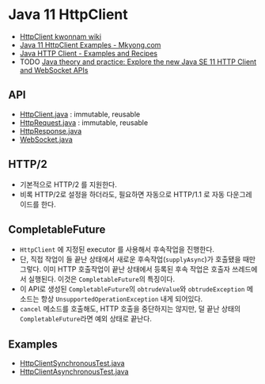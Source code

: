 # Java 11 HttpClient
* [HttpClient kwonnam wiki](https://kwonnam.pe.kr/wiki/java/httpclient)
* [Java 11 HttpClient Examples - Mkyong.com](https://mkyong.com/java/java-11-httpclient-examples/)
* [Java HTTP Client - Examples and Recipes](https://openjdk.java.net/groups/net/httpclient/recipes.html)
* TODO [Java theory and practice: Explore the new Java SE 11 HTTP Client and WebSocket APIs](https://developer.ibm.com/technologies/java/tutorials/java-theory-and-practice-3/)

## API
* [HttpClient.java](https://docs.oracle.com/en/java/javase/11/docs/api/java.net.http/java/net/http/HttpClient.html) : immutable, reusable
* [HttpRequest.java](https://docs.oracle.com/en/java/javase/11/docs/api/java.net.http/java/net/http/HttpRequest.html) : immutable, reusable
* [HttpResponse.java](https://docs.oracle.com/en/java/javase/11/docs/api/java.net.http/java/net/http/HttpResponse.html)
* [WebSocket.java](https://docs.oracle.com/en/java/javase/11/docs/api/java.net.http/java/net/http/WebSocket.html)

## HTTP/2
* 기본적으로 HTTP/2 를 지원한다.
* 비록 HTTP/2로 설정을 하더라도, 필요하면 자동으로 HTTP/1.1 로 자동 다운그레이드를 한다.

## CompletableFuture
* `HttpClient` 에 지정된 executor 를 사용해서 후속작업을 진행한다.
* 단, 직접 작업이 들 끝난 상태에서 새로운 후속작업(`supplyAsync`)가 호출됐을 때만 그렇다.
이미 HTTP 호출작업이 끝난 상태에서 등록된 후속 작업은 호출자 쓰레드에서 실행된다. 이것은 `CompletableFuture`의 특징이다.
* 이 API로 생성된 `CompletableFuture`의 `obtrudeValue`와 `obtrudeException` 메소드는 항상 `UnsupportedOperationException` 내게 되어있다.
* `cancel` 메소드를 호출해도, HTTP 호출을 중단하지는 않지만, 덜 끝난 상태의 `CompletableFuture`라면 예외 상태로 끝난다.

## Examples
* [HttpClientSynchronousTest.java](src/test/java/kr/pe/kwonnam/research/java/httpclient/HttpClientSynchronousTest.java)
* [HttpClientAsynchronousTest.java](src/test/java/kr/pe/kwonnam/research/java/httpclient/HttpClientAsynchronousTest.java)